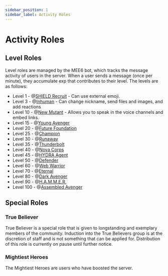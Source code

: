 ```yaml
---
sidebar_position: 1
sidebar_label: Activity Roles
---
```


# Activity Roles

## Level Roles

Level roles are managed by the MEE6 bot, which tracks the message activity of users in the server. When a user sends a message (once per minute), they accumulate exp that contributes to their level. The levels are as follows:

- Level 1 - @[SHIELD Recruit](0) - Can use external emoji.
- Level 3 - @[Inhuman](0) - Can change nickname, send files and images, and add reactions
- Level 10 - @[New Mutant](0) - Allows you to speak in the voice channels and embed links.
- Level 15 - @[Young Avenger](0)
- Level 20 - @[Future Foundation](0)
- Level 25 - @[Champion](0)
- Level 30 - @[Runaway](0)
- Level 35 - @[Thunderbolt](0)
- Level 40 - @[Nova Corps](0)
- Level 45 - @[HYDRA Agent](0)
- Level 50 - @[Defender](0)
- Level 60 - @[Web Warrior](0)
- Level 70 - @[Eternal](0)
- Level 80 - @[Dark Avenger](0)
- Level 90 - @[H.A.M.M.E.R.](0)
- Level 100 - @[Assembled Avenger](0)

## Special Roles

### True Believer

True Believer is a special role that is given to longstanding and exemplary members of the community. Induction into the True Believers group is at the discretion of staff and is not something that can be applied for. Distribution of this role is currently on pause until further notice.

### Mightiest Heroes

The Mightiest Heroes are users who have boosted the server.
